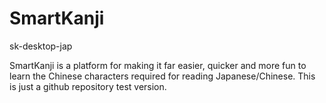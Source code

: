 # SmartKanji
sk-desktop-jap

SmartKanji is a platform for making it far easier, quicker and more fun to learn the Chinese characters required for reading Japanese/Chinese. This is just a github repository test version.
